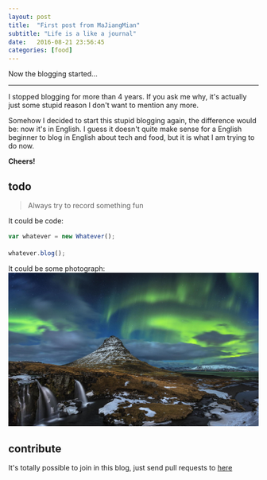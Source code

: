 ```yaml
---
layout: post
title:  "First post from MaJiangMian"
subtitle: "Life is a like a journal"
date:   2016-08-21 23:56:45
categories: [food]
---
```


Now the blogging started...

---

I stopped blogging for more than 4 years. If you ask me why, it's actually just some stupid reason I don't want to mention any more.

Somehow I decided to start this stupid blogging again, the difference would be:
now it's in English. I guess it doesn't quite make sense for a English beginner
to blog in English about tech and food, but it is what I am trying to do now.

**Cheers!**


## todo

> Always try to record something fun

It could be code:

```javascript
var whatever = new Whatever();

whatever.blog();
```

It could be some photograph:
![Kirkjufell](/assets/images/Kirkjufell.jpg)


## contribute
It's totally possible to join in this blog, just send pull requests to
[here](https://github.com/inkless/inkless.github.io)
